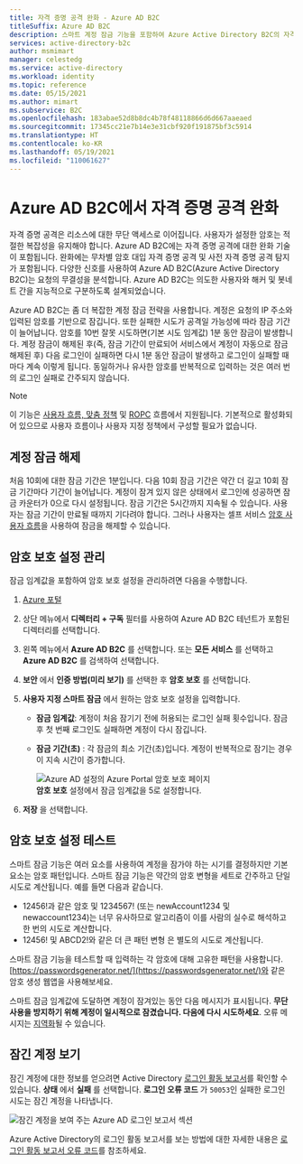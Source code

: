 ```yaml
---
title: 자격 증명 공격 완화 - Azure AD B2C
titleSuffix: Azure AD B2C
description: 스마트 계정 잠금 기능을 포함하여 Azure Active Directory B2C의 자격 증명 공격(암호 공격)에 대한 검색 및 완화 기술에 대해 알아봅니다.
services: active-directory-b2c
author: msmimart
manager: celestedg
ms.service: active-directory
ms.workload: identity
ms.topic: reference
ms.date: 05/15/2021
ms.author: mimart
ms.subservice: B2C
ms.openlocfilehash: 183abae52d8b8dc4b78f48118866d6d667aaeaed
ms.sourcegitcommit: 17345cc21e7b14e3e31cbf920f191875bf3c5914
ms.translationtype: HT
ms.contentlocale: ko-KR
ms.lasthandoff: 05/19/2021
ms.locfileid: "110061627"
---
```

# <a name="mitigate-credential-attacks-in-azure-ad-b2c"></a>Azure AD B2C에서 자격 증명 공격 완화

자격 증명 공격은 리소스에 대한 무단 액세스로 이어집니다. 사용자가 설정한 암호는 적절한 복잡성을 유지해야 합니다. Azure AD B2C에는 자격 증명 공격에 대한 완화 기술이 포함됩니다. 완화에는 무차별 암호 대입 자격 증명 공격 및 사전 자격 증명 공격 탐지가 포함됩니다. 다양한 신호를 사용하여 Azure AD B2C(Azure Active Directory B2C)는 요청의 무결성을 분석합니다. Azure AD B2C는 의도한 사용자와 해커 및 봇네트 간을 지능적으로 구분하도록 설계되었습니다.

Azure AD B2C는 좀 더 복잡한 계정 잠금 전략을 사용합니다. 계정은 요청의 IP 주소와 입력된 암호를 기반으로 잠깁니다. 또한 실패한 시도가 공격일 가능성에 따라 잠금 기간이 늘어납니다. 암호를 10번 잘못 시도하면(기본 시도 임계값) 1분 동안 잠금이 발생합니다. 계정 잠금이 해제된 후(즉, 잠금 기간이 만료되어 서비스에서 계정이 자동으로 잠금 해제된 후) 다음 로그인이 실패하면 다시 1분 동안 잠금이 발생하고 로그인이 실패할 때마다 계속 이렇게 됩니다. 동일하거나 유사한 암호를 반복적으로 입력하는 것은 여러 번의 로그인 실패로 간주되지 않습니다.

> [!NOTE]
> 이 기능은 [사용자 흐름, 맞춤 정책](user-flow-overview.md) 및 [ROPC](add-ropc-policy.md) 흐름에서 지원됩니다. 기본적으로 활성화되어 있으므로 사용자 흐름이나 사용자 지정 정책에서 구성할 필요가 없습니다.

## <a name="unlock-accounts"></a>계정 잠금 해제

처음 10회에 대한 잠금 기간은 1분입니다. 다음 10회 잠금 기간은 약간 더 길고 10회 잠금 기간마다 기간이 늘어납니다. 계정이 잠겨 있지 않은 상태에서 로그인에 성공하면 잠금 카운터가 0으로 다시 설정됩니다. 잠금 기간은 5시간까지 지속될 수 있습니다. 사용자는 잠금 기간이 만료될 때까지 기다려야 합니다. 그러나 사용자는 셀프 서비스 [암호 사용자 흐름](add-password-reset-policy.md)을 사용하여 잠금을 해제할 수 있습니다.

## <a name="manage-password-protection-settings"></a>암호 보호 설정 관리

잠금 임계값을 포함하여 암호 보호 설정을 관리하려면 다음을 수행합니다.

1. [Azure 포털](https://portal.azure.com)
1. 상단 메뉴에서 **디렉터리 + 구독** 필터를 사용하여 Azure AD B2C 테넌트가 포함된 디렉터리를 선택합니다.
1. 왼쪽 메뉴에서 **Azure AD B2C** 를 선택합니다. 또는 **모든 서비스** 를 선택하고 **Azure AD B2C** 를 검색하여 선택합니다.
1. **보안** 에서 **인증 방법(미리 보기)** 를 선택한 후 **암호 보호** 를 선택합니다.
1. **사용자 지정 스마트 잠금** 에서 원하는 암호 보호 설정을 입력합니다.

   - **잠금 임계값**: 계정이 처음 잠기기 전에 허용되는 로그인 실패 횟수입니다. 잠금 후 첫 번째 로그인도 실패하면 계정이 다시 잠깁니다.
   - **잠금 기간(초)** : 각 잠금의 최소 기간(초)입니다. 계정이 반복적으로 잠기는 경우 이 지속 시간이 증가합니다.

       ![Azure AD 설정의 Azure Portal 암호 보호 페이지](./media/threat-management/portal-02-password-protection.png)
    <br />**암호 보호** 설정에서 잠금 임계값을 5로 설정합니다.

1. **저장** 을 선택합니다.

## <a name="testing-the-password-protection-settings"></a>암호 보호 설정 테스트

스마트 잠금 기능은 여러 요소를 사용하여 계정을 잠가야 하는 시기를 결정하지만 기본 요소는 암호 패턴입니다. 스마트 잠금 기능은 약간의 암호 변형을 세트로 간주하고 단일 시도로 계산됩니다. 예를 들면 다음과 같습니다.

- 12456!과 같은 암호 및 1234567! (또는 newAccount1234 및 newaccount1234)는 너무 유사하므로 알고리즘이 이를 사람의 실수로 해석하고 한 번의 시도로 계산합니다.
- 12456! 및 ABCD2!와 같은 더 큰 패턴 변형 은 별도의 시도로 계산됩니다.

스마트 잠금 기능을 테스트할 때 입력하는 각 암호에 대해 고유한 패턴을 사용합니다. [https://passwordsgenerator.net/](https://passwordsgenerator.net/)와 같은 암호 생성 웹앱을 사용해보세요.

스마트 잠금 임계값에 도달하면 계정이 잠겨있는 동안 다음 메시지가 표시됩니다. **무단 사용을 방지하기 위해 계정이 일시적으로 잠겼습니다. 다음에 다시 시도하세요**. 오류 메시지는 [지역화](localization-string-ids.md#sign-up-or-sign-in-error-messages)될 수 있습니다.

## <a name="viewing-locked-out-accounts"></a>잠긴 계정 보기

잠긴 계정에 대한 정보를 얻으려면 Active Directory [로그인 활동 보고서](../active-directory/reports-monitoring/concept-sign-ins.md)를 확인할 수 있습니다. **상태** 에서 **실패** 를 선택합니다. **로그인 오류 코드** 가 `50053`인 실패한 로그인 시도는 잠긴 계정을 나타냅니다.

![잠긴 계정을 보여 주는 Azure AD 로그인 보고서 섹션](./media/threat-management/portal-01-locked-account.png)

Azure Active Directory의 로그인 활동 보고서를 보는 방법에 대한 자세한 내용은 [로그인 활동 보고서 오류 코드](../active-directory/reports-monitoring/concept-sign-ins.md)를 참조하세요.

